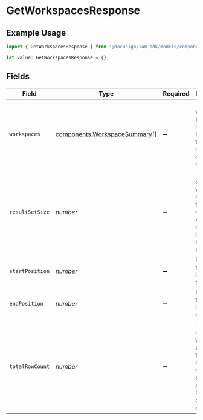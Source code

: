 # GetWorkspacesResponse

## Example Usage

```typescript
import { GetWorkspacesResponse } from "@docusign/iam-sdk/models/components";

let value: GetWorkspacesResponse = {};
```

## Fields

| Field                                                                                                            | Type                                                                                                             | Required                                                                                                         | Description                                                                                                      |
| ---------------------------------------------------------------------------------------------------------------- | ---------------------------------------------------------------------------------------------------------------- | ---------------------------------------------------------------------------------------------------------------- | ---------------------------------------------------------------------------------------------------------------- |
| `workspaces`                                                                                                     | [components.WorkspaceSummary](../../models/components/workspacesummary.md)[]                                     | :heavy_minus_sign:                                                                                               | The workspace summary list. Includes the ID, name, and creation metadata                                         |
| `resultSetSize`                                                                                                  | *number*                                                                                                         | :heavy_minus_sign:                                                                                               | The number of workspaces returned in the response. Always equal or less than the `count` of the request          |
| `startPosition`                                                                                                  | *number*                                                                                                         | :heavy_minus_sign:                                                                                               | Position of the first item in the total results                                                                  |
| `endPosition`                                                                                                    | *number*                                                                                                         | :heavy_minus_sign:                                                                                               | Position of the last item in the total results                                                                   |
| `totalRowCount`                                                                                                  | *number*                                                                                                         | :heavy_minus_sign:                                                                                               | The total number of workspaces applicable to the request regardless of pagination. It may not always be computed |